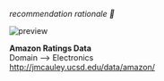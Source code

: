 *recommendation rationale 🤔*

![preview](https://user-images.githubusercontent.com/96253880/169502583-4cda15c1-d332-4176-9afb-9b43f630153f.gif)


**Amazon Ratings Data** 
<br>
Domain --> Electronics 
<br>
http://jmcauley.ucsd.edu/data/amazon/
